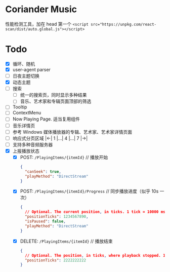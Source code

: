 # Coriander Music

性能检测工具，加在 head 第一个
`<script src="https://unpkg.com/react-scan/dist/auto.global.js"></script>`

# Todo

- [x] 循环、随机
- [x] user-agent parser
- [ ] 日夜主题切换
- [x] 动态主题
- [ ] 搜索
  - [ ] 统一的搜索页，同时显示多种结果
  - [ ] 音乐、艺术家和专辑页面顶部的筛选
- [ ] Tooltip
- [ ] ContextMenu
- [ ] Now Playing Page. 适当复用组件
- [ ] 音乐详情页
- [ ] 参考 Windows 媒体播放器的专辑、艺术家、艺术家详情页面
- [ ] 响应式分页区域 |<-| 1 |...| 4 |...| 7 |->|
- [ ] 支持多种音频服务器
- [x] 上报播放状态
  - [x] POST: `/PlayingItems/{itemId}` // 播放开始
    ```json
    {
      "canSeek": true,
      "playMethod": "DirectStream"
    }
    ```
  - [x] POST: `/PlayingItems/{itemId}/Progress` // 同步播放进度（似乎 10s 一次）
    ```json
    {
      // Optional. The current position, in ticks. 1 tick = 10000 ms.
      "positionTicks": 1234567890,
      "isPaused": false,
      "playMethod": "DirectStream"
    }
    ```
  - [x] DELETE: `/PlayingItems/{itemId}` // 播放结束
    ```json
    {
      // Optional. The position, in ticks, where playback stopped. 1 tick = 10000 ms.
      "positionTicks": 2222222222
    }
    ```

